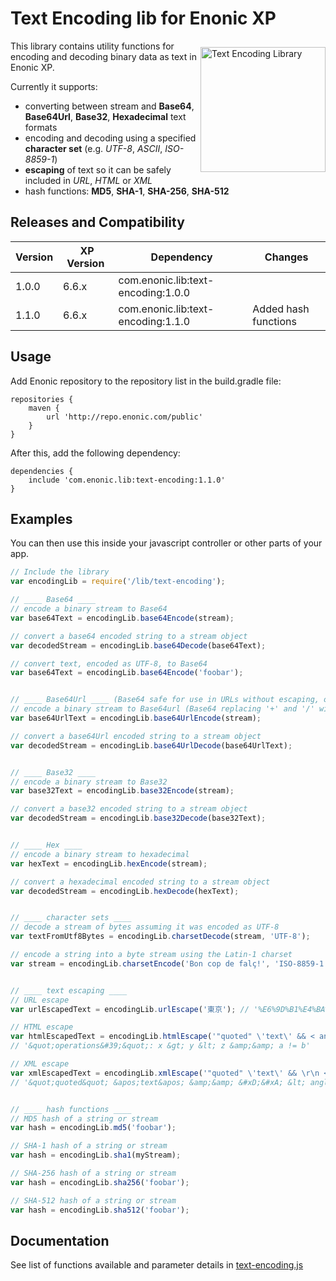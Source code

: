 # Text Encoding lib for Enonic XP

<img align="right" style="margin-top:10px;" alt="Text Encoding Library" src="https://rawgithub.com/enonic/lib-text-encoding/master/lib-text-encoding-icon.svg" width="200">
This library contains utility functions for encoding and decoding binary data as text in Enonic XP.

Currently it supports:
- converting between stream and **Base64**, **Base64Url**, **Base32**, **Hexadecimal** text formats 
- encoding and decoding using a specified **character set** (e.g. *UTF-8*, *ASCII*, *ISO-8859-1*) 
- **escaping** of text so it can be safely included in *URL*, *HTML* or *XML*
- hash functions: **MD5**, **SHA-1**, **SHA-256**, **SHA-512** 

## Releases and Compatibility
| Version | XP Version | Dependency                         | Changes              |
|---------|------------|------------------------------------|----------------------|
| 1.0.0   | 6.6.x      | com.enonic.lib:text-encoding:1.0.0 |                      |
| 1.1.0   | 6.6.x      | com.enonic.lib:text-encoding:1.1.0 | Added hash functions |


## Usage

Add Enonic repository to the repository list in the build.gradle file:

    repositories {
        maven {
            url 'http://repo.enonic.com/public'
        }
    }

After this, add the following dependency:

    dependencies {
        include 'com.enonic.lib:text-encoding:1.1.0'
    }


## Examples

You can then use this inside your javascript controller or other parts of your app. 

```javascript
// Include the library
var encodingLib = require('/lib/text-encoding');

// ____ Base64 ____
// encode a binary stream to Base64
var base64Text = encodingLib.base64Encode(stream);

// convert a base64 encoded string to a stream object
var decodedStream = encodingLib.base64Decode(base64Text);

// convert text, encoded as UTF-8, to Base64
var base64Text = encodingLib.base64Encode('foobar');


// ____ Base64Url ____ (Base64 safe for use in URLs without escaping, or as filenames)
// encode a binary stream to Base64url (Base64 replacing '+' and '/' with '-' and '_')
var base64UrlText = encodingLib.base64UrlEncode(stream);

// convert a base64Url encoded string to a stream object
var decodedStream = encodingLib.base64UrlDecode(base64UrlText);


// ____ Base32 ____
// encode a binary stream to Base32
var base32Text = encodingLib.base32Encode(stream);

// convert a base32 encoded string to a stream object
var decodedStream = encodingLib.base32Decode(base32Text);


// ____ Hex ____
// encode a binary stream to hexadecimal
var hexText = encodingLib.hexEncode(stream);

// convert a hexadecimal encoded string to a stream object
var decodedStream = encodingLib.hexDecode(hexText);


// ____ character sets ____
// decode a stream of bytes assuming it was encoded as UTF-8
var textFromUtf8Bytes = encodingLib.charsetDecode(stream, 'UTF-8');

// encode a string into a byte stream using the Latin-1 charset 
var stream = encodingLib.charsetEncode('Bon cop de falç!', 'ISO-8859-1');


// ____ text escaping ____
// URL escape
var urlEscapedText = encodingLib.urlEscape('東京'); // '%E6%9D%B1%E4%BA%AC'

// HTML escape
var htmlEscapedText = encodingLib.htmlEscape('"quoted" \'text\' && < angle quotes >'); 
// '&quot;operations&#39;&quot;: x &gt; y &lt; z &amp;&amp; a != b'

// XML escape
var xmlEscapedText = encodingLib.xmlEscape('"quoted" \'text\' && \r\n < angle quotes >');
// '&quot;quoted&quot; &apos;text&apos; &amp;&amp; &#xD;&#xA; &lt; angle quotes &gt;'


// ____ hash functions ____
// MD5 hash of a string or stream
var hash = encodingLib.md5('foobar');

// SHA-1 hash of a string or stream
var hash = encodingLib.sha1(myStream);

// SHA-256 hash of a string or stream
var hash = encodingLib.sha256('foobar');

// SHA-512 hash of a string or stream
var hash = encodingLib.sha512('foobar');

```

## Documentation

See list of functions available and parameter details in [text-encoding.js](./src/main/resources/site/lib/text-encoding.js)
